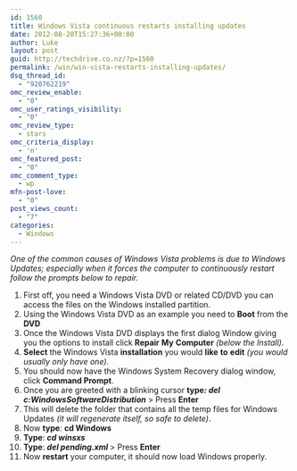 ```yaml
---
id: 1560
title: Windows Vista continuous restarts installing updates
date: 2012-08-20T15:27:36+00:00
author: Luke
layout: post
guid: http://techdrive.co.nz/?p=1560
permalink: /win/win-vista-restarts-installing-updates/
dsq_thread_id:
  - "920762219"
omc_review_enable:
  - "0"
omc_user_ratings_visibility:
  - "0"
omc_review_type:
  - stars
omc_criteria_display:
  - 'n'
omc_featured_post:
  - "0"
omc_comment_type:
  - wp
mfn-post-love:
  - "0"
post_views_count:
  - "7"
categories:
  - Windows
---
```

_One of the common causes of Windows Vista problems is due to Windows Updates; especially when it forces the computer to continuously restart follow the prompts below to repair._

<ol start="1">
  <li>
    First off, you need a Windows Vista DVD or related CD/DVD you can access the files on the Windows installed partition.
  </li>
  <li>
    Using the Windows Vista DVD as an example you need to <strong>Boot</strong> from the <strong>DVD</strong>
  </li>
  <li>
    Once the Windows Vista DVD displays the first dialog Window giving you the options to install click <strong>Repair</strong> <strong>My</strong> <strong>Computer</strong> <em>(below the Install).</em>
  </li>
  <li>
    <strong>Select</strong> the Windows Vista <strong>installation</strong> you would <strong>like</strong> <strong>to</strong> <strong>edit</strong> <em>(you would usually only have one).</em>
  </li>
  <li>
    You should now have the Windows System Recovery dialog window, click <strong>Command Prompt</strong>.
  </li>
  <li>
    Once you are greeted with a blinking cursor <strong>type<em>: del c:WindowsSoftwareDistribution</em></strong><em> </em>> Press <strong>Enter</strong>
  </li>
  <li>
    This will delete the folder that contains all the temp files for Windows Updates <em>(it will regenerate itself, so safe to delete)</em>.
  </li>
  <li>
    Now <strong>type</strong>: <strong>cd Windows</strong>
  </li>
  <li>
    <strong>Type</strong>: <strong><em>cd winsxs</em></strong>
  </li>
  <li>
    <strong>Type</strong>: <strong><em>del pending.xml</em> </strong>> Press <strong>Enter</strong>
  </li>
  <li>
    Now <strong>restart</strong> your computer, it should now load Windows properly.
  </li>
</ol>